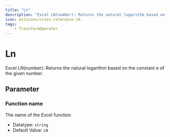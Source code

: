 ```yaml
---
title: "Ln"
description: "Excel LN(number): Returns the natural logarithm based on the constant e of the given number."
icon: octicons/cross-reference-24
tags: 
    - TransformOperator
---
```

# Ln
<!-- This file was generated - DO NOT CHANGE IT MANUALLY -->



Excel LN(number): Returns the natural logarithm based on the constant e of the given number.

## Parameter

### Function name

The name of the Excel function

- Datatype: `string`
- Default Value: `LN`




